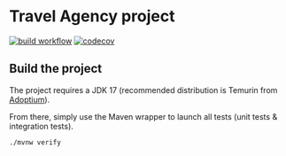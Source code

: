 # Travel Agency project

[![build workflow](https://github.com//Wajdi923/travel_agency/actions/workflows/build.yml/badge.svg)](https://github.com/Wajdi923/travel_agency/actions)
[![codecov](https://codecov.io/gh/Wajdi923/travel_agency/branch/main/graph/badge.svg?token=KY5O3AABVN)](https://codecov.io/gh/Wajdi923/travel_agency)

## Build the project

The project requires a JDK 17 (recommended distribution is Temurin from [Adoptium](https://adoptium.net/)).

From there, simply use the Maven wrapper to launch all tests (unit tests & integration tests).

`./mvnw verify`
